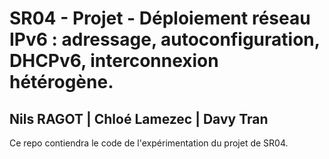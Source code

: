 # SR04 - Projet - Déploiement réseau IPv6 : adressage, autoconfiguration, DHCPv6, interconnexion hétérogène.

## Nils RAGOT | Chloé Lamezec | Davy Tran

Ce repo contiendra le code de l'expérimentation du projet de SR04.
